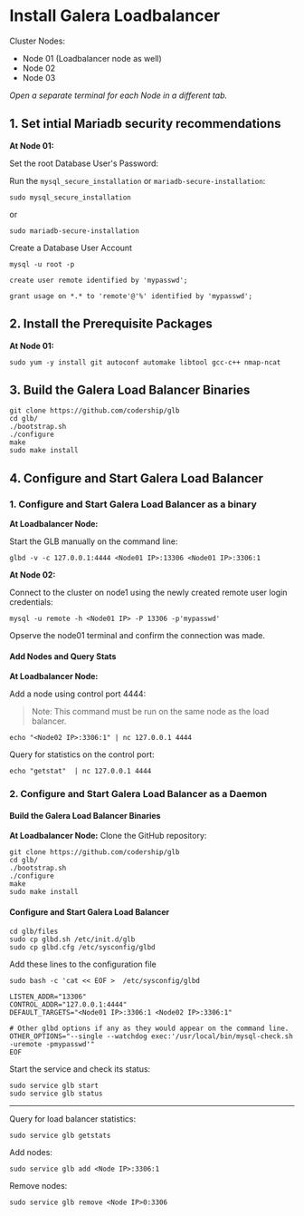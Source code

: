 # Install Galera Loadbalancer
Cluster Nodes:
- Node 01 (Loadbalancer node as well)
- Node 02
- Node 03
 
 _Open a separate terminal for each Node in a different tab._

## 1. Set intial Mariadb security recommendations

**At Node 01:**

Set the root Database User's Password:

Run the `mysql_secure_installation` or `mariadb-secure-installation`:
```
sudo mysql_secure_installation
```
or 
```
sudo mariadb-secure-installation
```
Create a Database User Account
```
mysql -u root -p
```

```
create user remote identified by 'mypasswd';

grant usage on *.* to 'remote'@'%' identified by 'mypasswd';
```

## 2. Install the Prerequisite Packages 
**At Node 01:**

```
sudo yum -y install git autoconf automake libtool gcc-c++ nmap-ncat
```

## 3. Build the Galera Load Balancer Binaries
```
git clone https://github.com/codership/glb
cd glb/
./bootstrap.sh
./configure
make
sudo make install

```
## 4. Configure and Start Galera Load Balancer
### 1. Configure and Start Galera Load Balancer as a binary
**At Loadbalancer Node:**

Start the GLB manually on the command line:
```
glbd -v -c 127.0.0.1:4444 <Node01 IP>:13306 <Node01 IP>:3306:1
```
**At Node 02:**

Connect to the cluster on node1 using the newly created remote user login credentials:
```
mysql -u remote -h <Node01 IP> -P 13306 -p'mypasswd'
```
Opserve the node01 terminal and confirm the connection was made.


#### Add Nodes and Query Stats
**At Loadbalancer Node:**

Add a node using control port 4444:

> Note: This command must be run on the same node as the load balancer.
```
echo "<Node02 IP>:3306:1" | nc 127.0.0.1 4444
```

Query for statistics on the control port:
```
echo "getstat"  | nc 127.0.0.1 4444
```
### 2. Configure and Start Galera Load Balancer as a Daemon
#### Build the Galera Load Balancer Binaries
**At Loadbalancer Node:**
Clone the GitHub repository:

```
git clone https://github.com/codership/glb
cd glb/
./bootstrap.sh
./configure
make
sudo make install

```

#### Configure and Start Galera Load Balancer
```
cd glb/files
sudo cp glbd.sh /etc/init.d/glb
sudo cp glbd.cfg /etc/sysconfig/glbd
```

Add these lines to the configuration file
```
sudo bash -c 'cat << EOF >  /etc/sysconfig/glbd

LISTEN_ADDR="13306"
CONTROL_ADDR="127.0.0.1:4444"
DEFAULT_TARGETS="<Node01 IP>:3306:1 <Node02 IP>:3306:1"

# Other glbd options if any as they would appear on the command line.
OTHER_OPTIONS="--single --watchdog exec:'/usr/local/bin/mysql-check.sh -uremote -pmypasswd'"
EOF
```

Start the service and check its status:
```
sudo service glb start
sudo service glb status
```

---
Query for load balancer statistics:
```
sudo service glb getstats
```

Add nodes:
```
sudo service glb add <Node IP>:3306:1
```
Remove nodes:
```
sudo service glb remove <Node IP>0:3306
```